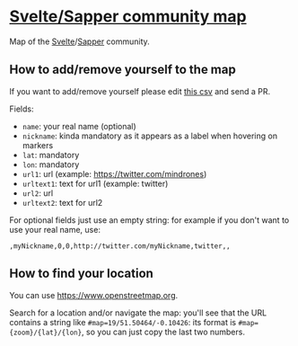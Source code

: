 # [Svelte/Sapper community map](https://mindrones.github.io/svelte-sapper-community/)

Map of the [Svelte](https://svelte.technology)/[Sapper](https://sapper.svelte.technology) community.

## How to add/remove yourself to the map

If you want to add/remove yourself please edit [this csv](https://github.com/mindrones/svelte-sapper-community/blob/gh-pages/community.csv) and send a PR.

Fields:
- `name`: your real name (optional)
- `nickname`: kinda mandatory as it appears as a label when hovering on markers
- `lat`: mandatory
- `lon`: mandatory
- `url1`: url (example: https://twitter.com/mindrones)
- `urltext1`: text for url1 (example: twitter)
- `url2`: url
- `urltext2`: text for url2

For optional fields just use an empty string: for example if you don't want to use your real name, use:

`,myNickname,0,0,http://twitter.com/myNickname,twitter,,`

## How to find your location

You can use https://www.openstreetmap.org.

Search for a location and/or navigate the map: you'll see that the URL contains a string like `#map=19/51.50464/-0.10426`: its format is `#map={zoom}/{lat}/{lon}`, so you can just copy the last two numbers.
